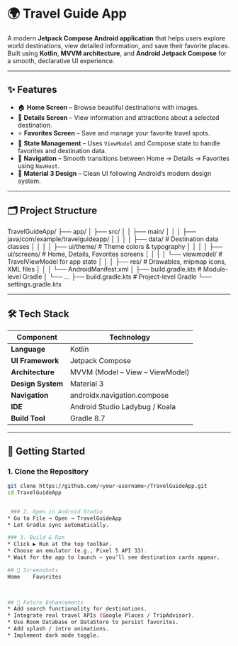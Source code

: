 # 🌍 Travel Guide App

A modern **Jetpack Compose Android application** that helps users explore world destinations, view detailed information, and save their favorite places.  
Built using **Kotlin**, **MVVM architecture**, and **Android Jetpack Compose** for a smooth, declarative UI experience.

---

## ✨ Features

- 🏠 **Home Screen** – Browse beautiful destinations with images.  
- 📍 **Details Screen** – View information and attractions about a selected destination.  
- ⭐ **Favorites Screen** – Save and manage your favorite travel spots.  
- 🧠 **State Management** – Uses `ViewModel` and Compose state to handle favorites and destination data.  
- 🧭 **Navigation** – Smooth transitions between Home → Details → Favorites using `NavHost`.  
- 🎨 **Material 3 Design** – Clean UI following Android’s modern design system.

---

## 🗂️ Project Structure
TravelGuideApp/ ├── app/ │ ├── src/ │ │ ├── main/ │ │ │ ├── java/com/example/travelguideapp/ │ │ │ │ ├── data/ # Destination data classes │ │ │ │ ├── ui/theme/ # Theme colors & typography │ │ │ │ ├── ui/screens/ # Home, Details, Favorites screens │ │ │ │ └── viewmodel/ # TravelViewModel for app state │ │ │ ├── res/ # Drawables, mipmap icons, XML files │ │ │ └── AndroidManifest.xml │ ├── build.gradle.kts # Module-level Gradle │ └── ... ├── build.gradle.kts # Project-level Gradle └── settings.gradle.kts


---

## 🛠️ Tech Stack

| Component | Technology |
|------------|-------------|
| **Language** | Kotlin |
| **UI Framework** | Jetpack Compose |
| **Architecture** | MVVM (Model – View – ViewModel) |
| **Design System** | Material 3 |
| **Navigation** | androidx.navigation.compose |
| **IDE** | Android Studio Ladybug / Koala |
| **Build Tool** | Gradle 8.7 |

---

## 🚀 Getting Started

### 1. Clone the Repository
```bash
git clone https://github.com/<your-username>/TravelGuideApp.git
cd TravelGuideApp


 ### 2. Open in Android Studio
* Go to File → Open → TravelGuideApp
* Let Gradle sync automatically.

### 3. Build & Run
* Click ▶ Run at the top toolbar.
* Choose an emulator (e.g., Pixel 5 API 33).
* Wait for the app to launch — you’ll see destination cards appear.

## 📸 Screenshots
Home	Favorites
	


## 🧩 Future Enhancements
* Add search functionality for destinations.
* Integrate real travel APIs (Google Places / TripAdvisor).
* Use Room Database or DataStore to persist favorites.
* Add splash / intro animations.
* Implement dark mode toggle.






